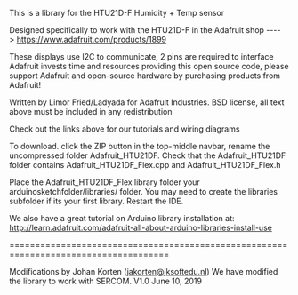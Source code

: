 This is a library for the HTU21D-F Humidity + Temp sensor

Designed specifically to work with the HTU21D-F in the Adafruit shop
  ----> https://www.adafruit.com/products/1899

These displays use I2C to communicate, 2 pins are required to interface
Adafruit invests time and resources providing this open source code,
please support Adafruit and open-source hardware by purchasing
products from Adafruit!

Written by Limor Fried/Ladyada for Adafruit Industries.
BSD license, all text above must be included in any redistribution

Check out the links above for our tutorials and wiring diagrams

To download. click the ZIP button in the top-middle navbar,
rename the uncompressed folder Adafruit_HTU21DF.
Check that the Adafruit_HTU21DF folder contains Adafruit_HTU21DF_Flex.cpp and Adafruit_HTU21DF_Flex.h

Place the Adafruit_HTU21DF_Flex library folder your arduinosketchfolder/libraries/ folder.
You may need to create the libraries subfolder if its your first library. Restart the IDE.

We also have a great tutorial on Arduino library installation at:
http://learn.adafruit.com/adafruit-all-about-arduino-libraries-install-use

=====================================================================================

Modifications by Johan Korten (jakorten@jksoftedu.nl)
We have modified the library to work with SERCOM.
V1.0 June 10, 2019
